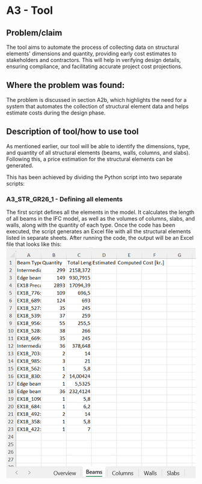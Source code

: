 # A3 - Tool

## Problem/claim
The tool aims to automate the process of collecting data on structural elements' dimensions and quantity, providing early cost estimates to stakeholders and contractors. This will help in verifying design details, ensuring compliance, and facilitating accurate project cost projections.

## Where the problem was found:
The problem is discussed in section A2b, which highlights the need for a system that automates the collection of structural element data and helps estimate costs during the design phase.

## Description of tool/how to use tool
As mentioned earlier, our tool will be able to identify the dimensions, type, and quantity of all structural elements (beams, walls, columns, and slabs). Following this, a price estimation for the structural elements can be generated.

This has been achieved by dividing the Python script into two separate scripts:

### A3_STR_GR26_1 - Defining all elements
The first script defines all the elements in the model. It calculates the length of all beams in the IFC model, as well as the volumes of columns, slabs, and walls, along with the quantity of each type.
Once the code has been executed, the script generates an Excel file with all the structural elements listed in separate sheets. After running the code, the output will be an Excel file that looks like this:
![Alt text](Excel1.jpg)

